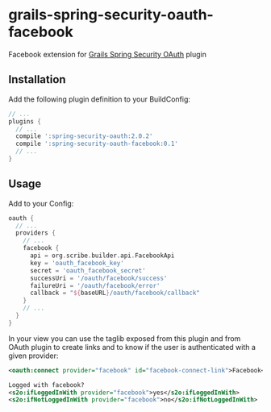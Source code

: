 grails-spring-security-oauth-facebook
====================================

Facebook extension for [Grails Spring Security OAuth][spring-security-oauth-plugin] plugin

Installation
------------

Add the following plugin definition to your BuildConfig:
```groovy
// ...
plugins {
  // ...
  compile ':spring-security-oauth:2.0.2'
  compile ':spring-security-oauth-facebook:0.1'
  // ...
}
```

Usage
-----

Add to your Config:
```groovy
oauth {
  // ...
  providers {
    // ...
    facebook {
      api = org.scribe.builder.api.FacebookApi
      key = 'oauth_facebook_key'
      secret = 'oauth_facebook_secret'
      successUri = '/oauth/facebook/success'
      failureUri = '/oauth/facebook/error'
      callback = "${baseURL}/oauth/facebook/callback"
    }
    // ...
  }
}
```

In your view you can use the taglib exposed from this plugin and from OAuth plugin to create links and to know if the user is authenticated with a given provider:
```xml
<oauth:connect provider="facebook" id="facebook-connect-link">Facebook</oauth:connect>

Logged with facebook?
<s2o:ifLoggedInWith provider="facebook">yes</s2o:ifLoggedInWith>
<s2o:ifNotLoggedInWith provider="facebook">no</s2o:ifNotLoggedInWith>
```

[spring-security-oauth-plugin]: https://github.com/enr/grails-spring-security-oauth
